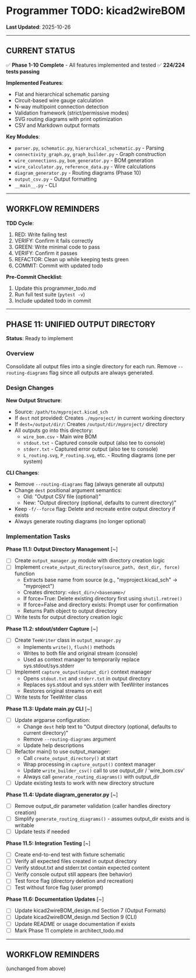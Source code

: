 # Programmer TODO: kicad2wireBOM

**Last Updated**: 2025-10-26

---

## CURRENT STATUS

✅ **Phase 1-10 Complete** - All features implemented and tested
✅ **224/224 tests passing**

**Implemented Features**:
- Flat and hierarchical schematic parsing
- Circuit-based wire gauge calculation
- N-way multipoint connection detection
- Validation framework (strict/permissive modes)
- SVG routing diagrams with print optimization
- CSV and Markdown output formats

**Key Modules**:
- `parser.py`, `schematic.py`, `hierarchical_schematic.py` - Parsing
- `connectivity_graph.py`, `graph_builder.py` - Graph construction
- `wire_connections.py`, `bom_generator.py` - BOM generation
- `wire_calculator.py`, `reference_data.py` - Wire calculations
- `diagram_generator.py` - Routing diagrams (Phase 10)
- `output_csv.py` - Output formatting
- `__main__.py` - CLI

---

## WORKFLOW REMINDERS

**TDD Cycle**:
1. RED: Write failing test
2. VERIFY: Confirm it fails correctly
3. GREEN: Write minimal code to pass
4. VERIFY: Confirm it passes
5. REFACTOR: Clean up while keeping tests green
6. COMMIT: Commit with updated todo

**Pre-Commit Checklist**:
1. Update this programmer_todo.md
2. Run full test suite (`pytest -v`)
3. Include updated todo in commit

---

## PHASE 11: UNIFIED OUTPUT DIRECTORY

**Status**: Ready to implement

### Overview
Consolidate all output files into a single directory for each run. Remove `--routing-diagrams` flag since all outputs are always generated.

### Design Changes

**New Output Structure**:
- Source: `/path/to/myproject.kicad_sch`
- If `dest` not provided: Creates `./myproject/` in current working directory
- If `dest=/output/dir/`: Creates `/output/dir/myproject/` directory
- All outputs go into this directory:
  - `wire_bom.csv` - Main wire BOM
  - `stdout.txt` - Captured console output (also tee to console)
  - `stderr.txt` - Captured error output (also tee to console)
  - `L_routing.svg`, `P_routing.svg`, etc. - Routing diagrams (one per system)

**CLI Changes**:
- Remove `--routing-diagrams` flag (always generate all outputs)
- Change `dest` positional argument semantics:
  - Old: "Output CSV file (optional)"
  - New: "Output directory (optional, defaults to current directory)"
- Keep `-f/--force` flag: Delete and recreate entire output directory if exists
- Always generate routing diagrams (no longer optional)

### Implementation Tasks

**Phase 11.1: Output Directory Management** [~]
- [ ] Create `output_manager.py` module with directory creation logic
- [ ] Implement `create_output_directory(source_path, dest_dir, force)` function
  - Extracts base name from source (e.g., "myproject.kicad_sch" → "myproject")
  - Creates directory: `<dest_dir>/<basename>/`
  - If force=True: Delete existing directory first using `shutil.rmtree()`
  - If force=False and directory exists: Prompt user for confirmation
  - Returns Path object to output directory
- [ ] Write tests for output directory creation logic

**Phase 11.2: stdout/stderr Capture** [~]
- [ ] Create `TeeWriter` class in `output_manager.py`
  - Implements `write()`, `flush()` methods
  - Writes to both file and original stream (console)
  - Used as context manager to temporarily replace sys.stdout/sys.stderr
- [ ] Implement `capture_output(output_dir)` context manager
  - Opens `stdout.txt` and `stderr.txt` in output directory
  - Replaces sys.stdout and sys.stderr with TeeWriter instances
  - Restores original streams on exit
- [ ] Write tests for TeeWriter class

**Phase 11.3: Update __main__.py CLI** [~]
- [ ] Update argparse configuration:
  - Change `dest` help text to "Output directory (optional, defaults to current directory)"
  - Remove `--routing-diagrams` argument
  - Update help descriptions
- [ ] Refactor main() to use output_manager:
  - Call `create_output_directory()` at start
  - Wrap processing in `capture_output()` context manager
  - Update `write_builder_csv()` call to use output_dir / 'wire_bom.csv'
  - Always call `generate_routing_diagrams()` with output_dir
- [ ] Update existing tests to work with new directory structure

**Phase 11.4: Update diagram_generator.py** [~]
- [ ] Remove output_dir parameter validation (caller handles directory creation)
- [ ] Simplify `generate_routing_diagrams()` - assumes output_dir exists and is writable
- [ ] Update tests if needed

**Phase 11.5: Integration Testing** [~]
- [ ] Create end-to-end test with fixture schematic
- [ ] Verify all expected files created in output directory
- [ ] Verify stdout.txt and stderr.txt contain expected content
- [ ] Verify console output still appears (tee behavior)
- [ ] Test force flag (directory deletion and recreation)
- [ ] Test without force flag (user prompt)

**Phase 11.6: Documentation Updates** [~]
- [ ] Update kicad2wireBOM_design.md Section 7 (Output Formats)
- [ ] Update kicad2wireBOM_design.md Section 9 (CLI)
- [ ] Update README or usage documentation if exists
- [ ] Mark Phase 11 complete in architect_todo.md

---

## WORKFLOW REMINDERS

(unchanged from above)
